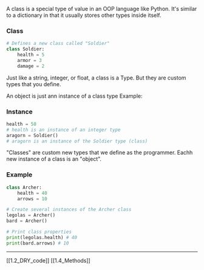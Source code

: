 A class is a special type of value in an OOP language like Python.
It's similar to a dictionary in that it usually stores other types inside itself.

### Class

``` python
# Defines a new class called "Soldier"
class Soldier:
    health = 5
    armor = 3
    damage = 2
```

Just like a string, integer, or float, a class is a Type.
But they are custom types that you define. 

An object is just ann instance of a class type
Example:

### Instance

``` python
health = 50
# health is an instance of an integer type
aragorn = Soldier()
# aragorn is an instance of the Soldier type (class)
```

"Classes" are custom new types that we define as the programmer.
Eachh new instance of a class is an "object".

### Example

``` python
class Archer:
    health = 40
    arrows = 10

# Create several instances of the Archer class
legolas = Archer()
bard = Archer()

# Print class properties
print(legolas.health) # 40
print(bard.arrows) # 10
```

---
[[1.2_DRY_code]]
[[1.4_Methods]]